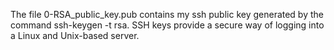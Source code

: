 
The file 0-RSA_public_key.pub contains my ssh public key generated by the command ssh-keygen -t rsa.
SSH keys provide a secure way of logging into a Linux and Unix-based server.
